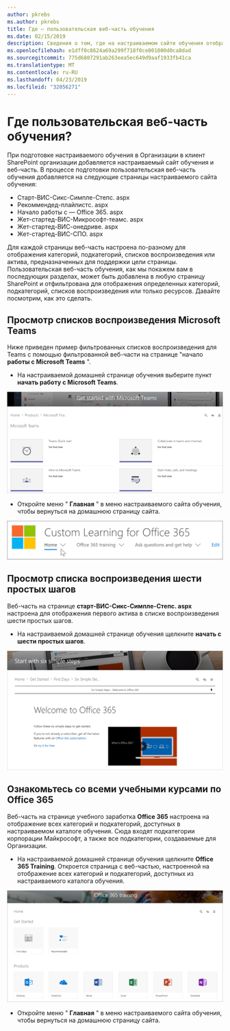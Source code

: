 ```yaml
---
author: pkrebs
ms.author: pkrebs
title: Где — пользовательская веб-часть обучения
ms.date: 02/15/2019
description: Сведения о том, где на настраиваемом сайте обучения отображается пользовательская веб-часть обучения
ms.openlocfilehash: e1dff0c8624a69a299f718f0ce001000d0ca8dad
ms.sourcegitcommit: 775d6807291ab263eea5ec649d9aaf1933fb41ca
ms.translationtype: MT
ms.contentlocale: ru-RU
ms.lasthandoff: 04/23/2019
ms.locfileid: "32056271"
---
```

# <a name="wheres-the-custom-learning-web-part"></a>Где пользовательская веб-часть обучения?

При подготовке настраиваемого обучения в Организации в клиент SharePoint организации добавляется настраиваемый сайт обучения и веб-часть. В процессе подготовки пользовательская веб-часть обучения добавляется на следующие страницы настраиваемого сайта обучения:

- Старт-ВИС-Сикс-Симпле-Степс. aspx 
- Рекоммендед-плайлистс. aspx
- Начало работы с — Office 365. aspx
- Жет-стартед-ВИС-Микрософт-теамс. aspx
- Жет-стартед-ВИС-онедриве. aspx
- Жет-стартед-ВИС-СПО. aspx

Для каждой страницы веб-часть настроена по-разному для отображения категорий, подкатегорий, списков воспроизведения или актива, предназначенных для поддержки цели страницы. Пользовательская веб-часть обучения, как мы покажем вам в последующих разделах, может быть добавлена в любую страницу SharePoint и отфильтрована для отображения определенных категорий, подкатегорий, списков воспроизведения или только ресурсов. Давайте посмотрим, как это сделать. 

## <a name="view-microsoft-teams-playlists"></a>Просмотр списков воспроизведения Microsoft Teams

Ниже приведен пример фильтрованных списков воспроизведения для Teams с помощью фильтрованной веб-части на странице "начало **работы с Microsoft Teams** ". 

- На настраиваемой домашней странице обучения выберите пункт **начать работу с Microsoft Teams**.

![кг-вхереисвп-теамс. png](media/cg-whereiswp-teams.png)

- Откройте меню " **Главная** " в меню настраиваемого сайта обучения, чтобы вернуться на домашнюю страницу сайта.

![кг-хомебтнмену. png](media/cg-homebtnmenu.png)

## <a name="view-the-six-simple-steps-playlist"></a>Просмотр списка воспроизведения шести простых шагов

Веб-часть на странице **старт-ВИС-Сикс-Симпле-Степс. aspx** настроена для отображения первого актива в списке воспроизведения шести простых шагов. 

- На настраиваемой домашней странице обучения щелкните **начать с шести простых шагов**. 

![кг-вхереисвп-Сикс. png](media/cg-whereiswp-six.png)

## <a name="view-all-office-365-training"></a>Ознакомьтесь со всеми учебными курсами по Office 365

Веб-часть на странице учебного заработка **Office 365** настроена на отображение всех категорий и подкатегорий, доступных в настраиваемом каталоге обучения. Сюда входят подкатегории корпорации Майкрософт, а также все подкатегории, создаваемые для Организации.

- На настраиваемой домашней странице обучения щелкните **Office 365 Training**. Откроется страница с веб-частью, настроенной на отображение всех категорий и подкатегорий, доступных из настраиваемого каталога обучения.

![CG-whereiswp-O365. png](media/cg-whereiswp-o365.png)

- Откройте меню " **Главная** " в меню настраиваемого сайта обучения, чтобы вернуться на домашнюю страницу сайта.

